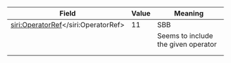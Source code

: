 | Field                                 | Value | Meaning                             |
|---------------------------------------|-------|-------------------------------------|
| <siri:OperatorRef></siri:OperatorRef> | 11    | SBB                                 |
| <OperatorFilter>                      |       | Seems to include the given operator | 
|                                       |       |                                     |
|                                       |       |                                     |
